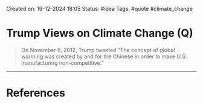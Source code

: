 Created on: 19-12-2024 18:05
Status: #idea
Tags: #quote #climate_change 
# Trump Views on Climate Change (Q)
>On November 6, 2012, Trump tweeted “The concept of global warming was created by and for the Chinese in order to make U.S. manufacturing non-competitive.”




-----------------
# References